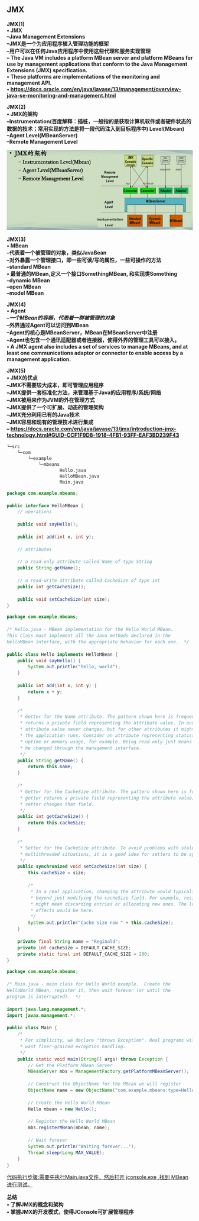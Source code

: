 ## JMX

**JMX(1)**  
**• JMX**  
**–Java Management Extensions**  
**–JMX是一个为应用程序植入管理功能的框架**  
**–用户可以在任何Java应用程序中使用这些代理和服务实现管理**  
**– The Java VM includes a platform MBean server and platform MBeans for use by management   applications that conform to the Java Management Extensions (JMX) specification.**   
**• These platforms are implementations of the monitoring and management API.**  
**• https://docs.oracle.com/en/java/javase/13/management/overview-java-se-monitoring-and-management.html**  



**JMX(2)**  
**• JMX的架构**  
**–Instrumentation(百度解释：插桩，一般指的是获取计算机软件或者硬件状态的数据的技术；常用实现的方法是将一段代码注入到目标程序中) Level(Mbean)**  
**–Agent Level(MBeanServer)**  
**–Remote Management Level**  

![JMX2](./JMX2.png)



**JMX(3)**  
**• MBean**  
**–代表着一个被管理的对象，类似JavaBean**  
**–对外暴露一个管理接口，即一些可读/写的属性，一些可操作的方法**  
**–standard MBean**  
**• 最普通的MBean,定义一个接口SomethingMBean, 和实现类Something**  
**–dynamic MBean**  
**–open MBean**  
**–model MBean**    



**JMX(4)**  
**• Agent**  
**–*一个MBean的容器，代表着一群被管理的对象***  
**–外界通过Agent可以访问到MBean**  
**–Agent的核心是MBeanServer，MBean在MBeanServer中注册**  
**–Agent也包含一个通讯适配器或者连接器，使得外界的管理工具可以接入。**  
**• A JMX agent also includes a set of services to manage MBeans, and at least one communications adaptor or connector to enable access by a management application.**  



**JMX(5)**  
**• JMX的优点**  
**–JMX不需要较大成本，即可管理应用程序**  
**–JMX提供一套标准化方法，来管理基于Java的应用程序/系统/网络**  
**–JMX被用来作为JVM的外在管理方式**  
**–JMX提供了一个可扩展、动态的管理架构**  
**–JMX充分利用已有的Java技术**  
**–JMX容易和现有的管理技术进行集成**  
**– https://docs.oracle.com/en/java/javase/13/jmx/introduction-jmx-technology.html#GUID-CCF1F9D8-1918-4FB1-93FF-EAF3BD239F43**  



```
└─src
    └─com
        └─example
            └─mbeans
                    Hello.java
                    HelloMBean.java
                    Main.java
```

```java
package com.example.mbeans;

public interface HelloMBean {
	// operations

	public void sayHello();

	public int add(int x, int y);

	// attributes

	// a read-only attribute called Name of type String
	public String getName();

	// a read-write attribute called CacheSize of type int
	public int getCacheSize();

	public void setCacheSize(int size);
}

```

```java
package com.example.mbeans;

/* Hello.java - MBean implementation for the Hello World MBean.
This class must implement all the Java methods declared in the
HelloMBean interface, with the appropriate behavior for each one.  */

public class Hello implements HelloMBean {
	public void sayHello() {
		System.out.println("hello, world");
	}

	public int add(int x, int y) {
		return x + y;
	}

	/*
	 * Getter for the Name attribute. The pattern shown here is frequent: the getter
	 * returns a private field representing the attribute value. In our case, the
	 * attribute value never changes, but for other attributes it might change as
	 * the application runs. Consider an attribute representing statistics such as
	 * uptime or memory usage, for example. Being read-only just means that it can't
	 * be changed through the management interface.
	 */
	public String getName() {
		return this.name;
	}

	/*
	 * Getter for the CacheSize attribute. The pattern shown here is frequent: the
	 * getter returns a private field representing the attribute value, and the
	 * setter changes that field.
	 */
	public int getCacheSize() {
		return this.cacheSize;
	}

	/*
	 * Setter for the CacheSize attribute. To avoid problems with stale values in
	 * multithreaded situations, it is a good idea for setters to be synchronized.
	 */
	public synchronized void setCacheSize(int size) {
		this.cacheSize = size;

		/*
		 * In a real application, changing the attribute would typically have effects
		 * beyond just modifying the cacheSize field. For example, resizing the cache
		 * might mean discarding entries or allocating new ones. The logic for these
		 * effects would be here.
		 */
		System.out.println("Cache size now " + this.cacheSize);
	}

	private final String name = "Reginald";
	private int cacheSize = DEFAULT_CACHE_SIZE;
	private static final int DEFAULT_CACHE_SIZE = 200;
}

```

```java
package com.example.mbeans;

/* Main.java - main class for Hello World example.  Create the
HelloWorld MBean, register it, then wait forever (or until the
program is interrupted).  */

import java.lang.management.*;
import javax.management.*;

public class Main {
	/*
	 * For simplicity, we declare "throws Exception". Real programs will usually
	 * want finer-grained exception handling.
	 */
	public static void main(String[] args) throws Exception {
		// Get the Platform MBean Server
		MBeanServer mbs = ManagementFactory.getPlatformMBeanServer();

		// Construct the ObjectName for the MBean we will register
		ObjectName name = new ObjectName("com.example.mbeans:type=Hello");

		// Create the Hello World MBean
		Hello mbean = new Hello();

		// Register the Hello World MBean
		mbs.registerMBean(mbean, name);

		// Wait forever
		System.out.println("Waiting forever...");
		Thread.sleep(Long.MAX_VALUE);
	}
}
```



<u>代码执行步骤:需要先执行Main.java文件，然后打开 jconsole.exe ,找到 MBean 进行测试。</u>



**总结**  
**• 了解JMX的概念和架构**  
**• 掌握JMX的开发模式，使得JConsole可扩展管理程序**  

